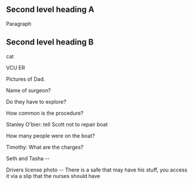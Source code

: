 [//]: # "This is a comment"

## Second level heading A

Paragraph

## Second level heading B

cat 


VCU ER

Pictures of Dad.

Name of surgeon?

Do they have to explore?

How common is the procedure?

Stanley O'bier: tell Scott not to repair boat

How many people were on the boat?

Timothy: What are the charges?

Seth and Tasha -- 

Drivers license photo
  -- There is a safe that may have his stuff, you access it via a slip that the nurses should have


